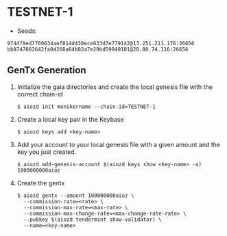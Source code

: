 # TESTNET-1

- Seeds:

```
974df9ed7769634aef814d430ece833d7e779142@13.251.211.176:26656
bb9747662642fa04268a64b82a7e29bd59949101@20.80.74.116:26656
```

## GenTx Generation

1. Initialize the gaia directories and create the local genesis file with the correct
   chain-id

   ```shell
   $ aiozd init monikername --chain-id=TESTNET-1
   ```

2. Create a local key pair in the Keybase

   ```shell
   $ aiozd keys add <key-name>
   ```

3. Add your account to your local genesis file with a given amount and the key you
   just created.

   ```shell
   $ aiozd add-genesis-account $(aiozd keys show <key-name> -a) 1000000000aioz
   ```

4. Create the gentx

   ```shell
   $ aiozd gentx --amount 100000000aioz \
     --commission-rate=<rate> \
     --commission-max-rate=<max-rate> \
     --commission-max-change-rate=<max-change-rate-rate> \
     --pubkey $(aiozd tendermint show-validator) \
     --name=<key-name>
   ```

